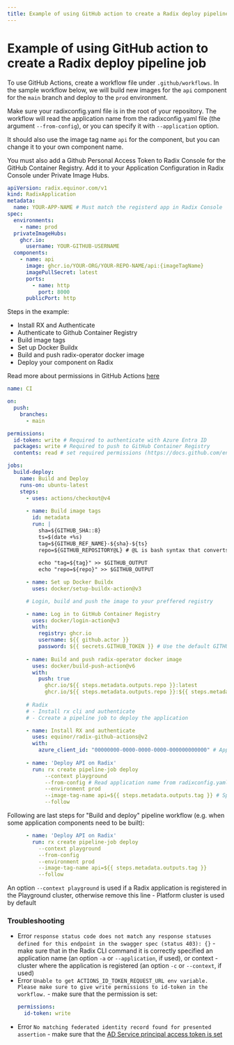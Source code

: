 ```yaml
---
title: Example of using GitHub action to create a Radix deploy pipeline job
---
```


# Example of using GitHub action to create a Radix deploy pipeline job

To use GitHub Actions, create a workflow file under `.github/workflows`. In the sample workflow below, we will build new images for the `api` component for the `main` branch and deploy to the `prod` environment.

Make sure your radixconfig.yaml file is in the root of your repository. The workflow will read the application name from the radixconfig.yaml file (the argument `--from-config`), or you can specify it with `--application` option.

It should also use the image tag name `api` for the component, but you can change it to your own component name.

You must also add a Github Personal Access Token to Radix Console for the GitHub Container Registry. Add it to your Application Configuration in Radix Console under Private Image Hubs.

```yaml
apiVersion: radix.equinor.com/v1
kind: RadixApplication
metadata:
  name: YOUR-APP-NAME # Must match the registerd app in Radix Console
spec:
  environments:
    - name: prod
  privateImageHubs:
    ghcr.io:
      username: YOUR-GITHUB-USERNAME
  components:
    - name: api
      image: ghcr.io/YOUR-ORG/YOUR-REPO-NAME/api:{imageTagName}
      imagePullSecret: latest
      ports:
        - name: http
          port: 8000
      publicPort: http
```


Steps in the example:

* Install RX and Authenticate
* Authenticate to Github Container Registry
* Build image tags
* Set up Docker Buildx
* Build and push radix-operator docker image
* Deploy your component on Radix

Read more about permissions in GitHub Actions [here](https://docs.github.com/en/actions/using-jobs/assigning-permissions-to-jobs)

```yaml
name: CI

on:
  push:
    branches:
      - main

permissions:
  id-token: write # Required to authenticate with Azure Entra ID
  packages: write # Required to push to GitHub Container Registry
  contents: read # set required permissions (https://docs.github.com/en/actions/using-jobs/assigning-permissions-to-jobs)

jobs:
  build-deploy:
    name: Build and Deploy
    runs-on: ubuntu-latest
    steps:
      - uses: actions/checkout@v4
            
      - name: Build image tags
        id: metadata
        run: |
          sha=${GITHUB_SHA::8}
          ts=$(date +%s)
          tag=${GITHUB_REF_NAME}-${sha}-${ts}
          repo=${GITHUB_REPOSITORY@L} # @L is bash syntax that converts REPO to lowercase
          
          echo "tag=${tag}" >> $GITHUB_OUTPUT
          echo "repo=${repo}" >> $GITHUB_OUTPUT 

      - name: Set up Docker Buildx
        uses: docker/setup-buildx-action@v3

      # Login, build and push the image to your preffered registry

      - name: Log in to GitHub Container Registry
        uses: docker/login-action@v3
        with:
          registry: ghcr.io
          username: ${{ github.actor }}
          password: ${{ secrets.GITHUB_TOKEN }} # Use the default GITHUB_TOKEN for ghcr.io
          
      - name: Build and push radix-operator docker image
        uses: docker/build-push-action@v6
        with:
          push: true
            ghcr.io/${{ steps.metadata.outputs.repo }}:latest
            ghcr.io/${{ steps.metadata.outputs.repo }}:${{ steps.metadata.outputs.tag }}
  
      # Radix
      # - Install rx cli and authenticate
      # - Ccreate a pipeline job to deploy the application

      - name: Install RX and authenticate
        uses: equinor/radix-github-actions@v2
        with:
          azure_client_id: "00000000-0000-0000-0000-000000000000" # App Registration Application ID or Managed Identity Client ID
          
      - name: 'Deploy API on Radix'
        run: rx create pipeline-job deploy
            --context playground
            --from-config # Read application name from radixconfig.yaml in the root of the repository. Or use `--application your-app-name` to specify the application name
            --environment prod
            --image-tag-name api=${{ steps.metadata.outputs.tag }} # Specify the component name and image tag
            --follow
```

Following are last steps for "Build and deploy" pipeline workflow (e.g. when some application components need to be built):
```yaml
      - name: 'Deploy API on Radix'
        run: rx create pipeline-job deploy
          --context playground
          --from-config
          --environment prod
          --image-tag-name api=${{ steps.metadata.outputs.tag }}
          --follow
```
An option `--context playground` is used if a Radix application is registered in the Playground cluster, otherwise remove this line - Platform cluster is used by default
### Troubleshooting
* Error `response status code does not match any response statuses defined for this endpoint in the swagger spec (status 403): {}` - make sure that in the Radix CLI command it is correctly specified an application name (an option `-a` or `--application`, if used), or context - cluster where the application is registered (an option `-c` or `--context`, if used)
* Error `Unable to get ACTIONS_ID_TOKEN_REQUEST_URL env variable. Please make sure to give write permissions to id-token in the workflow.` - make sure that the permission is set:
    ```yaml
    permissions:
      id-token: write
    ```
* Error `No matching federated identity record found for presented assertion` - make sure that the [AD Service principal access token is set](./#ad-service-principal-access-token)
